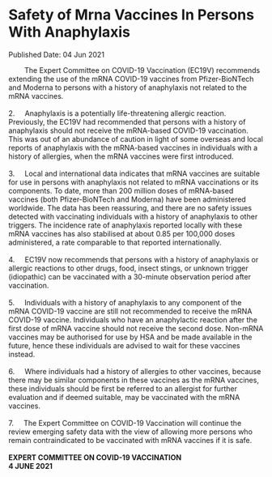 <html>
    <meta http-equiv="Content-Type" content="text/html; charset=utf-8"/>
    <meta charset="utf-8"/>
    <title>Safety of Mrna Vaccines In Persons With Anaphylaxis</title>
    <body><h1>Safety of Mrna Vaccines In Persons With Anaphylaxis</h1>
    <p>Published Date: 04 Jun 2021</p> &nbsp; &nbsp; &nbsp; &nbsp; The Expert Committee on COVID-19 Vaccination (EC19V) recommends extending the use of the mRNA COVID-19 vaccines from Pfizer-BioNTech and Moderna to persons with a history of anaphylaxis not related to the mRNA vaccines.&nbsp;<br><br>2.&nbsp; &nbsp; &nbsp;Anaphylaxis is a potentially life-threatening allergic reaction. Previously, the EC19V had recommended that persons with a history of anaphylaxis should not receive the mRNA-based COVID-19 vaccination. This was out of an abundance of caution in light of some overseas and local reports of anaphylaxis with the mRNA-based vaccines in individuals with a history of allergies, when the mRNA vaccines were first introduced.&nbsp;<br><br>3.&nbsp; &nbsp; &nbsp;Local and international data indicates that mRNA vaccines are suitable for use in persons with anaphylaxis not related to mRNA vaccinations or its components. To date, more than 200 million doses of mRNA-based vaccines (both Pfizer-BioNTech and Moderna) have been administered worldwide. The data has been reassuring, and there are no safety issues detected with vaccinating individuals with a history of anaphylaxis to other triggers. The incidence rate of anaphylaxis reported locally with these mRNA vaccines has also stabilised at about 0.85 per 100,000 doses administered, a rate comparable to that reported internationally.&nbsp;<br><br>4.&nbsp; &nbsp; &nbsp;EC19V now recommends that persons with a history of anaphylaxis or allergic reactions to other drugs, food, insect stings, or unknown trigger (idiopathic) can be vaccinated with a 30-minute observation period after vaccination.&nbsp;<br><br>5.&nbsp; &nbsp; &nbsp;Individuals with a history of anaphylaxis to any component of the mRNA COVID-19 vaccine are still not recommended to receive the mRNA COVID-19 vaccine. Individuals who have an anaphylactic reaction after the first dose of mRNA vaccine should not receive the second dose. Non-mRNA vaccines may be authorised for use by HSA and be made available in the future, hence these individuals are advised to wait for these vaccines instead.<br><br>6.&nbsp; &nbsp; &nbsp;Where individuals had a history of allergies to other vaccines, because there may be similar components in these vaccines as the mRNA vaccines, these individuals should be first be referred to an allergist for further evaluation and if deemed suitable, may be vaccinated with the mRNA vaccines.&nbsp;<br><br>7.&nbsp; &nbsp; &nbsp;The Expert Committee on COVID-19 Vaccination will continue the review emerging safety data with the view of allowing more persons who remain contraindicated to be vaccinated with mRNA vaccines if it is safe.&nbsp;<br><br><strong>EXPERT COMMITTEE ON COVID-19 VACCINATION&nbsp;<br>4 JUNE 2021<br></strong><div><br></div></body>
</html>